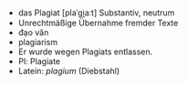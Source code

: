 - das Plagiat [plaˈɡi̯aːt] Substantiv, neutrum  
- Unrechtmäßige Übernahme fremder Texte  
- đạo văn  
- plagiarism  
- Er wurde wegen Plagiats entlassen.  
- Pl: Plagiate  
- Latein: *plagium* (Diebstahl)